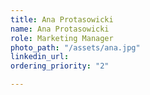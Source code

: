 ```yaml
---
title: Ana Protasowicki
name: Ana Protasowicki
role: Marketing Manager
photo_path: "/assets/ana.jpg"
linkedin_url: 
ordering_priority: "2"

---
```

